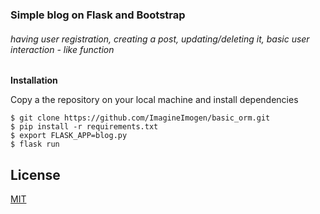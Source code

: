 ### Simple blog on Flask and Bootstrap

###### having user registration, creating a post, updating/deleting it, basic user interaction - like function

**Installation**

Copy a the repository on your local machine and install dependencies

```
$ git clone https://github.com/ImagineImogen/basic_orm.git
$ pip install -r requirements.txt
$ export FLASK_APP=blog.py
$ flask run

```
## License
[MIT](https://choosealicense.com/licenses/mit/)